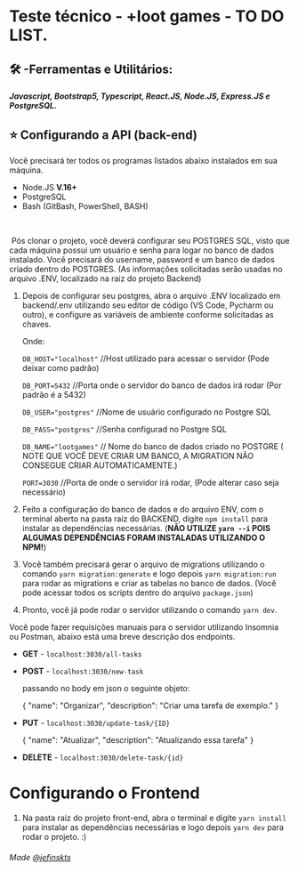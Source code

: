 # Teste técnico - +loot games - TO DO LIST.

## 🛠️ -Ferramentas e Utilitários:

##### Javascript, Bootstrap5, Typescript, React.JS, Node.JS, Express.JS e PostgreSQL.

## ⭐ Configurando a API (back-end)

Você precisará ter todos os programas listados abaixo instalados em sua máquina.

- Node.JS **V.16+**
- PostgreSQL
- Bash (GitBash, PowerShell, BASH)

​	

​	Pós clonar o projeto, você deverá configurar seu POSTGRES SQL, visto que cada máquina possui um usuário e senha para logar no banco de dados instalado. Você precisará do username, password e um banco de dados criado dentro do POSTGRES. (As informações  solicitadas serão usadas no arquivo .ENV, localizado na raiz do projeto Backend)



1. Depois de configurar seu postgres, abra o arquivo .ENV localizado em backend/.env utilizando seu editor de código (VS Code, Pycharm ou outro), e configure as variáveis de ambiente conforme solicitadas as chaves.

   Onde:

   `DB_HOST="localhost"` //Host utilizado para acessar o servidor (Pode deixar como padrão)

   `DB_PORT=5432` //Porta onde o servidor do banco de dados irá rodar (Por padrão é a 5432)

   `DB_USER="postgres"` //Nome de usuário configurado no Postgre SQL

   `DB_PASS="postgres"` //Senha configurad no Postgre SQL

   `DB_NAME="lootgames"` // Nome do banco de dados criado no POSTGRE ( NOTE QUE VOCÊ DEVE CRIAR UM BANCO, A MIGRATION NÃO CONSEGUE CRIAR AUTOMATICAMENTE.)

   `PORT=3030` //Porta  de onde o servidor irá rodar, (Pode alterar caso seja necessário)
   
2. Feito a configuração do banco de dados e do arquivo ENV, com o terminal aberto na pasta raiz do BACKEND, digite `npm install` para instalar as dependências necessárias. (**NÃO UTILIZE `yarn --i` POIS ALGUMAS DEPENDÊNCIAS FORAM INSTALADAS UTILIZANDO O NPM!**) 
   
3. Você também precisará gerar o arquivo de migrations utilizando o comando `yarn migration:generate` e logo depois `yarn migration:run` para rodar as migrations e criar as tabelas no banco de dados. (Você pode acessar todos os scripts dentro do arquivo `package.json`)

4. Pronto, você já pode rodar o servidor utilizando o comando `yarn dev`.


Você pode fazer requisições manuais para o servidor utilizando Insomnia ou Postman, abaixo está uma breve descrição dos endpoints.

- **GET** - `localhost:3030/all-tasks`

- **POST** - `localhost:3030/new-task` 

  passando no body em json o seguinte objeto:

  {
  	"name": "Organizar",
  	"description": "Criar uma tarefa de exemplo."
  }

- **PUT** - `localhost:3030/update-task/{ID}`

  {
  	"name": "Atualizar",
  	"description": "Atualizando essa tarefa"
  }

- **DELETE**  - `localhost:3030/delete-task/{id}`

  

# Configurando o Frontend


1. Na pasta raiz do projeto front-end, abra o terminal e digite `yarn install` para instalar as dependências necessárias e logo depois `yarn dev` para rodar o projeto. :)



###### Made @[jefinskts](https://www.instagram.com/jefinskts/)
